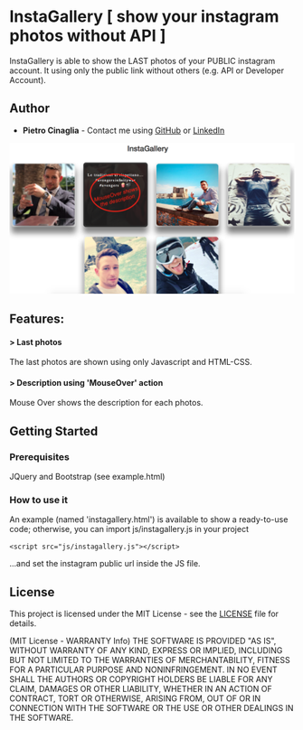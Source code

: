 # InstaGallery [ show your instagram photos without API ]

InstaGallery is able to show the LAST photos of your PUBLIC instagram account. It using only the public link without others (e.g. API or Developer Account).

## Author
* **Pietro Cinaglia** - Contact me using [GitHub](https://github.com/pietrocinaglia) or [LinkedIn](https://linkedin.com/in/pietrocinaglia)

![alt text](readme_files/screenshot1.png "Instagallery")

## Features:

#### > Last photos
The last photos are shown using only Javascript and HTML-CSS.

#### > Description using 'MouseOver' action
Mouse Over shows the description for each photos.

## Getting Started

### Prerequisites

JQuery and Bootstrap (see example.html)

### How to use it

An example (named 'instagallery.html') is available to show a ready-to-use code; otherwise, you can import js/instagallery.js in your project 
```
<script src="js/instagallery.js"></script>
```
...and set the instagram public url inside the JS file.


## License

This project is licensed under the MIT License - see the [LICENSE](LICENSE) file for details.

(MIT License - WARRANTY Info) THE SOFTWARE IS PROVIDED "AS IS", WITHOUT WARRANTY OF ANY KIND, EXPRESS OR IMPLIED, INCLUDING BUT NOT LIMITED TO THE WARRANTIES OF MERCHANTABILITY, FITNESS FOR A PARTICULAR PURPOSE AND NONINFRINGEMENT. IN NO EVENT SHALL THE AUTHORS OR COPYRIGHT HOLDERS BE LIABLE FOR ANY CLAIM, DAMAGES OR OTHER LIABILITY, WHETHER IN AN ACTION OF CONTRACT, TORT OR OTHERWISE, ARISING FROM, OUT OF OR IN CONNECTION WITH THE SOFTWARE OR THE USE OR OTHER DEALINGS IN THE SOFTWARE.

